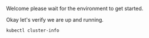 Welcome please wait for the environment to get started.

Okay let's verify we are up and running.

```
kubectl cluster-info
```
